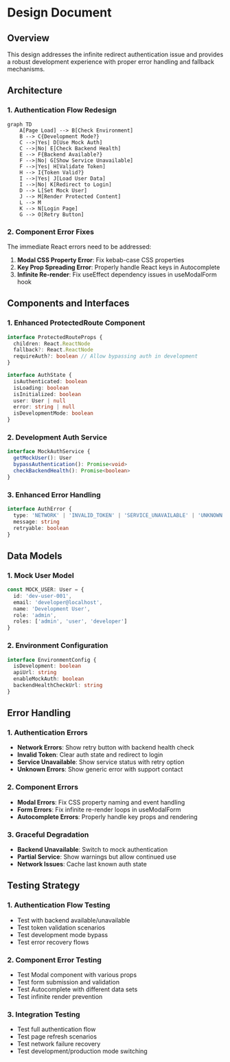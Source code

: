 # Design Document

## Overview

This design addresses the infinite redirect authentication issue and provides a robust development experience with proper error handling and fallback mechanisms.

## Architecture

### 1. Authentication Flow Redesign

```mermaid
graph TD
    A[Page Load] --> B[Check Environment]
    B --> C{Development Mode?}
    C -->|Yes| D[Use Mock Auth]
    C -->|No| E[Check Backend Health]
    E --> F{Backend Available?}
    F -->|No| G[Show Service Unavailable]
    F -->|Yes| H[Validate Token]
    H --> I{Token Valid?}
    I -->|Yes| J[Load User Data]
    I -->|No| K[Redirect to Login]
    D --> L[Set Mock User]
    J --> M[Render Protected Content]
    L --> M
    K --> N[Login Page]
    G --> O[Retry Button]
```

### 2. Component Error Fixes

The immediate React errors need to be addressed:

1. **Modal CSS Property Error**: Fix kebab-case CSS properties
2. **Key Prop Spreading Error**: Properly handle React keys in Autocomplete
3. **Infinite Re-render**: Fix useEffect dependency issues in useModalForm hook

## Components and Interfaces

### 1. Enhanced ProtectedRoute Component

```typescript
interface ProtectedRouteProps {
  children: React.ReactNode
  fallback?: React.ReactNode
  requireAuth?: boolean // Allow bypassing auth in development
}

interface AuthState {
  isAuthenticated: boolean
  isLoading: boolean
  isInitialized: boolean
  user: User | null
  error: string | null
  isDevelopmentMode: boolean
}
```

### 2. Development Auth Service

```typescript
interface MockAuthService {
  getMockUser(): User
  bypassAuthentication(): Promise<void>
  checkBackendHealth(): Promise<boolean>
}
```

### 3. Enhanced Error Handling

```typescript
interface AuthError {
  type: 'NETWORK' | 'INVALID_TOKEN' | 'SERVICE_UNAVAILABLE' | 'UNKNOWN'
  message: string
  retryable: boolean
}
```

## Data Models

### 1. Mock User Model

```typescript
const MOCK_USER: User = {
  id: 'dev-user-001',
  email: 'developer@localhost',
  name: 'Development User',
  role: 'admin',
  roles: ['admin', 'user', 'developer']
}
```

### 2. Environment Configuration

```typescript
interface EnvironmentConfig {
  isDevelopment: boolean
  apiUrl: string
  enableMockAuth: boolean
  backendHealthCheckUrl: string
}
```

## Error Handling

### 1. Authentication Errors

- **Network Errors**: Show retry button with backend health check
- **Invalid Token**: Clear auth state and redirect to login
- **Service Unavailable**: Show service status with retry option
- **Unknown Errors**: Show generic error with support contact

### 2. Component Errors

- **Modal Errors**: Fix CSS property naming and event handling
- **Form Errors**: Fix infinite re-render loops in useModalForm
- **Autocomplete Errors**: Properly handle key props and rendering

### 3. Graceful Degradation

- **Backend Unavailable**: Switch to mock authentication
- **Partial Service**: Show warnings but allow continued use
- **Network Issues**: Cache last known auth state

## Testing Strategy

### 1. Authentication Flow Testing

- Test with backend available/unavailable
- Test token validation scenarios
- Test development mode bypass
- Test error recovery flows

### 2. Component Error Testing

- Test Modal component with various props
- Test form submission and validation
- Test Autocomplete with different data sets
- Test infinite render prevention

### 3. Integration Testing

- Test full authentication flow
- Test page refresh scenarios
- Test network failure recovery
- Test development/production mode switching
